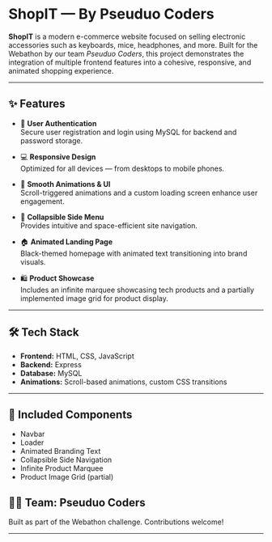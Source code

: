 # ShopIT — By Pseuduo Coders

**ShopIT** is a modern e-commerce website focused on selling electronic accessories such as keyboards, mice, headphones, and more. Built for the Webathon by our team *Pseuduo Coders*, this project demonstrates the integration of multiple frontend features into a cohesive, responsive, and animated shopping experience.

---

## ✨ Features

- 🔐 **User Authentication**  
  Secure user registration and login using MySQL for backend and password storage.

- 💻 **Responsive Design**  
  Optimized for all devices — from desktops to mobile phones.

- 🎨 **Smooth Animations & UI**  
  Scroll-triggered animations and a custom loading screen enhance user engagement.

- 📂 **Collapsible Side Menu**  
  Provides intuitive and space-efficient site navigation.

- 🏠 **Animated Landing Page**  
  Black-themed homepage with animated text transitioning into brand visuals.

- 🛍️ **Product Showcase**  
  Includes an infinite marquee showcasing tech products and a partially implemented image grid for product display.

---

## 🛠️ Tech Stack

- **Frontend:** HTML, CSS, JavaScript
- **Backend:** Express  
- **Database:** MySQL  
- **Animations:** Scroll-based animations, custom CSS transitions

---

## 📁 Included Components

- Navbar
- Loader
- Animated Branding Text
- Collapsible Side Navigation
- Infinite Product Marquee
- Product Image Grid (partial)


## 👨‍💻 Team: Pseuduo Coders

Built as part of the Webathon challenge. Contributions welcome!

---


